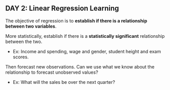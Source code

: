 ## DAY 2: Linear Regression Learning
The objective of regression is to **establish if there is a relationship between two variables**.

More statistically, establish if there is a **statistically significant** relationship between the two. 
- Ex: Income and spending, wage and gender, student height and exam scores. 


Then forecast new observations. Can we use what we know about the relationship to forecast unobserved values?
 - Ex: What will the sales be over the next quarter?
    